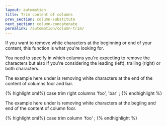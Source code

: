 ```yaml
---
layout: automation
title: Trim content of columns
prev_section: column-substitute
next_section: column-concatenate
permalink: /automation/column-trim/
---
```

If you want to remove white characters at the beginning or end of your content, this function is what you're looking for.

You need to specify in which columns you're expecting to remove the characters but also if you're considering the leading (left), trailing (right) or both characters.

The example here under is removing white characters at the end of the content of columns foor and bar.

{% highlight xml%}
case trim right columns 'foo', 'bar' ;
{% endhighlight %}

The example here under is removing white characters at the begiing and end of the content of column foor.

{% highlight xml%}
case trim column 'foo' ;
{% endhighlight %}
